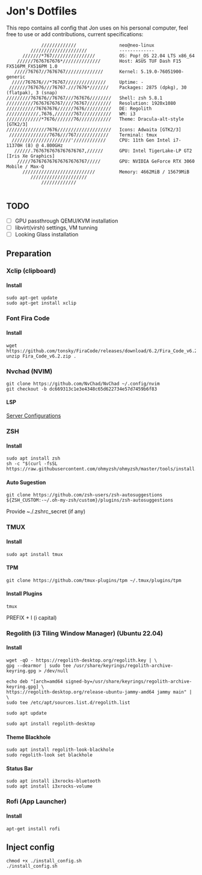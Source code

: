 # Jon's Dotfiles

This repo contains all config that Jon uses on his personal computer, feel free to use or add contributions, current specifications:

```
             /////////////                neo@neo-linux 
         /////////////////////            ------------- 
      ///////*767////////////////         OS: Pop!_OS 22.04 LTS x86_64 
    //////7676767676*//////////////       Host: ASUS TUF Dash F15 FX516PM_FX516PM 1.0 
   /////76767//7676767//////////////      Kernel: 5.19.0-76051900-generic 
  /////767676///*76767///////////////     Uptime: -
 ///////767676///76767.///7676*///////    Packages: 2875 (dpkg), 30 (flatpak), 3 (snap) 
/////////767676//76767///767676////////   Shell: zsh 5.8.1 
//////////76767676767////76767/////////   Resolution: 1920x1080 
///////////76767676//////7676//////////   DE: Regolith 
////////////,7676,///////767///////////   WM: i3 
/////////////*7676///////76////////////   Theme: Dracula-alt-style [GTK2/3] 
///////////////7676////////////////////   Icons: Adwaita [GTK2/3] 
 ///////////////7676///767////////////    Terminal: tmux 
  //////////////////////'////////////     CPU: 11th Gen Intel i7-11370H (8) @ 4.800GHz 
   //////.7676767676767676767,//////      GPU: Intel TigerLake-LP GT2 [Iris Xe Graphics] 
    /////767676767676767676767/////       GPU: NVIDIA GeForce RTX 3060 Mobile / Max-Q 
      ///////////////////////////         Memory: 4662MiB / 15679MiB 
         /////////////////////
             /////////////                                        
                                                                  
``` 

## TODO
- [ ] GPU passthrough QEMU/KVM installation
- [ ] libvirt(virsh) settings, VM tunning
- [ ] Looking Glass installation

## Preparation

### Xclip (clipboard) 
#### Install
```
sudo apt-get update
sudo apt-get install xclip
```
### Font Fira Code
#### Install
```
wget https://github.com/tonsky/FiraCode/releases/download/6.2/Fira_Code_v6.2.zip
unzip Fira_Code_v6.2.zip .
```

### Nvchad (NVIM)
```
git clone https://github.com/NvChad/NvChad ~/.config/nvim 
git checkout -b dc669313c1e3e4348c65d622734e57d7459b6f83
```
#### LSP 
[Server Configurations](https://github.com/neovim/nvim-lspconfig/blob/master/doc/server_configurations.md)

### ZSH
#### Install
```
sudo apt install zsh
sh -c "$(curl -fsSL https://raw.githubusercontent.com/ohmyzsh/ohmyzsh/master/tools/install.sh)"
```
#### Auto Sugestion
```
git clone https://github.com/zsh-users/zsh-autosuggestions ${ZSH_CUSTOM:-~/.oh-my-zsh/custom}/plugins/zsh-autosuggestions
```
Provide ~./.zshrc_secret (if any)

### TMUX
#### Install
```
sudo apt install tmux
```
#### TPM
```
git clone https://github.com/tmux-plugins/tpm ~/.tmux/plugins/tpm
```
#### Install Plugins
```
tmux
```
PREFIX + I (i capital)

### Regolith (i3 Tiling Window Manager) (Ubuntu 22.04)
#### Install
```
wget -qO - https://regolith-desktop.org/regolith.key | \
gpg --dearmor | sudo tee /usr/share/keyrings/regolith-archive-keyring.gpg > /dev/null

echo deb "[arch=amd64 signed-by=/usr/share/keyrings/regolith-archive-keyring.gpg] \
https://regolith-desktop.org/release-ubuntu-jammy-amd64 jammy main" | \
sudo tee /etc/apt/sources.list.d/regolith.list

sudo apt update

sudo apt install regolith-desktop
```
#### Theme Blackhole
```
sudo apt install regolith-look-blackhole
sudo regolith-look set blackhole
```
#### Status Bar 
```
sudo apt install i3xrocks-bluetooth
sudo apt install i3xrocks-volume
```

### Rofi (App Launcher)
#### Install
```
apt-get install rofi
```


## Inject config
```
chmod +x ./install_config.sh
./install_config.sh
```

